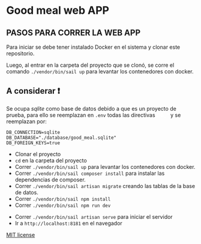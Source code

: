 # Good meal **web APP**

<!-- <p align="center">
<a href="https://travis-ci.org/laravel/framework"><img src="https://travis-ci.org/laravel/framework.svg" alt="Build Status"></a>
</p> -->

## PASOS PARA CORRER LA WEB APP

Para iniciar se debe tener instalado Docker en el sistema y clonar este repositorio.

Luego, al entrar en la carpeta del proyecto que se clonó, se corre el comando `./vendor/bin/sail up` para levantar los contenedores con docker.

## A considerar :exclamation:

Se ocupa *sqlite* como base de datos debido a que es un proyecto de prueba, para ello se reemplazan en `.env` todas las directivas <span style="color:#FFFF">**DB_***</span>  y se reemplazan por:

```
DB_CONNECTION=sqlite
DB_DATABASE="./database/good_meal.sqlite"
DB_FOREIGN_KEYS=true
```

* Clonar el proyecto
* `cd` en la carpeta del proyecto
* Correr `./vendor/bin/sail up` para levantar los contenedores con docker.
* Correr `./vendor/bin/sail composer install` para instalar las dependencias de composer.
* Correr `./vendor/bin/sail artisan migrate` creando las tablas de la base de datos.
* Correr `./vendor/bin/sail npm install`
* Correr `./vendor/bin/sail npm run dev`
<!-- * Correr `./vendor/bin/sail npm run watch` -->
* Correr `./vendor/bin/sail artisan serve` para iniciar el servidor
* Ir a `http://localhost:8181` en el navegador

[MIT license](https://opensource.org/licenses/MIT)
